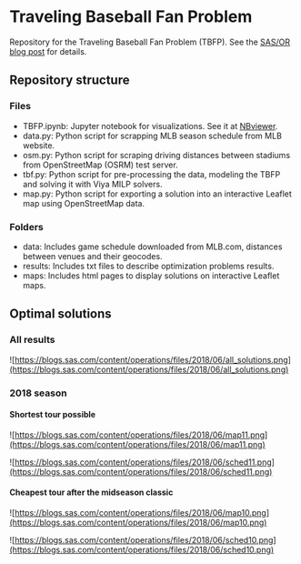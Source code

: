 # Traveling Baseball Fan Problem

Repository for the Traveling Baseball Fan Problem (TBFP).
See the [SAS/OR blog post](https://blogs.sas.com/content/operations/2018/06/13/visiting-all-30-major-league-baseball-stadiums-with-python-and-sas-viya/) for details.

## Repository structure

### Files

- TBFP.ipynb: Jupyter notebook for visualizations. See it at [NBviewer](http://nbviewer.jupyter.org/github/sertalpbilal/traveling-baseball-fan-problem/blob/master/TBFP.ipynb).
- data.py: Python script for scrapping MLB season schedule from MLB website.
- osm.py: Python script for scraping driving distances between stadiums from OpenStreetMap (OSRM) test server.
- tbf.py: Python script for pre-processing the data, modeling the TBFP and solving it with Viya MILP solvers.
- map.py: Python script for exporting a solution into an interactive Leaflet map using OpenStreetMap data.

### Folders

- data: Includes game schedule downloaded from MLB.com, distances between venues and their geocodes.
- results: Includes txt files to describe optimization problems results.
- maps: Includes html pages to display solutions on interactive Leaflet maps.

## Optimal solutions

### All results

![https://blogs.sas.com/content/operations/files/2018/06/all_solutions.png](https://blogs.sas.com/content/operations/files/2018/06/all_solutions.png)

### 2018 season

#### Shortest tour possible

![https://blogs.sas.com/content/operations/files/2018/06/map11.png](https://blogs.sas.com/content/operations/files/2018/06/map11.png)

![https://blogs.sas.com/content/operations/files/2018/06/sched11.png](https://blogs.sas.com/content/operations/files/2018/06/sched11.png)

#### Cheapest tour after the midseason classic

![https://blogs.sas.com/content/operations/files/2018/06/map10.png](https://blogs.sas.com/content/operations/files/2018/06/map10.png)

![https://blogs.sas.com/content/operations/files/2018/06/sched10.png](https://blogs.sas.com/content/operations/files/2018/06/sched10.png)
